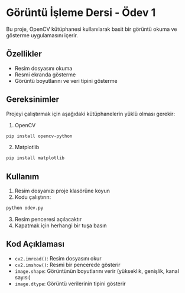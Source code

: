 # Görüntü İşleme Dersi - Ödev 1

Bu proje, OpenCV kütüphanesi kullanılarak basit bir görüntü okuma ve gösterme uygulamasını içerir.

## Özellikler

- Resim dosyasını okuma
- Resmi ekranda gösterme
- Görüntü boyutlarını ve veri tipini gösterme

## Gereksinimler

Projeyi çalıştırmak için aşağıdaki kütüphanelerin yüklü olması gerekir:

1. OpenCV

```bash
pip install opencv-python
```

2. Matplotlib

```bash
pip install matplotlib
```

## Kullanım

1. Resim dosyanızı proje klasörüne koyun
2. Kodu çalıştırın:

```bash
python odev.py
```
3. Resim penceresi açılacaktır
4. Kapatmak için herhangi bir tuşa basın

## Kod Açıklaması

- `cv2.imread()`: Resim dosyasını okur
- `cv2.imshow()`: Resmi bir pencerede gösterir
- `image.shape`: Görüntünün boyutlarını verir (yükseklik, genişlik, kanal sayısı)
- `image.dtype`: Görüntü verilerinin tipini gösterir




